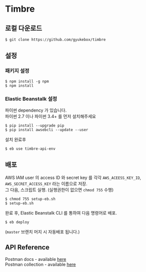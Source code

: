 # Timbre

## 로컬 다운로드

```
$ git clone https://github.com/gyukebox/timbre
```

## 설정

### 패키지 설정

```
$ npm install -g npm
$ npm install
```

### Elastic Beanstalk 설정

파이썬 dependency 가 있습니다.  
파이썬 2.7 이나 파이썬 3.4+ 를 먼저 설치해주세요

```
$ pip install --upgrade pip
$ pip install awsebcli --update --user
```

설치 완료후

```
$ eb use timbre-api-env
```

## 배포

AWS IAM user 의 access ID 와 secret key 를 각각 `AWS_ACEESS_KEY_ID`, `AWS_SECRET_ACCESS_KEY` 라는 이름으로 저장.  
그 다음, 스크립트 실행. (실행권한이 없으면 `chmod 755` 수행)

```
$ chmod 755 setup-eb.sh
$ setup-eb.sh
```

완료 후, Elastic Beanstalk CLI 를 통하여 다음 명령어로 배포.

```
$ eb deploy
```

(`master` 브랜치 머지 시 자동배포 됩니다.)

## API Reference

Postman docs - available [here](https://documenter.getpostman.com/view/3135479/dpm-timbre/RW1bmeN2#2b52f61b-2917-97e2-53b4-90697f8b69cf)  
Postman collection - available [here](https://www.getpostman.com/collections/92aa173b799b02cbd385)